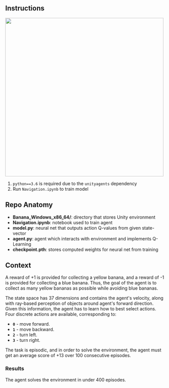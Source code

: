 ## Instructions
[<img src="https://user-images.githubusercontent.com/10624937/42135619-d90f2f28-7d12-11e8-8823-82b970a54d7e.gif" width="500"/>](image.png)
1. `python==3.6` is required due to the `unityagents` dependency
2. Run `Navigation.ipynb` to train model

## Repo Anatomy
* __Banana_Windows_x86_64/__: directory that stores Unity environment
* __Navigation.ipynb__: notebook used to train agent
* __model.py__: neural net that outputs action Q-values from given state-vector
* __agent.py__: agent which interacts with environment and implements Q-Learning
* __checkpoint.pth__: stores computed weights for neural net from training

## Context
[//]: # (Image References)
[image1]: https://user-images.githubusercontent.com/10624937/42135619-d90f2f28-7d12-11e8-8823-82b970a54d7e.gif "Trained Agent"

A reward of +1 is provided for collecting a yellow banana, and a reward of -1 is provided for collecting a blue banana. Thus, the goal of the agent is to collect as many yellow bananas as possible while avoiding blue bananas.  

The state space has 37 dimensions and contains the agent's velocity, along with ray-based perception of objects around agent's forward direction.  Given this information, the agent has to learn how to best select actions.  Four discrete actions are available, corresponding to:
- **`0`** - move forward.
- **`1`** - move backward.
- **`2`** - turn left.
- **`3`** - turn right.

The task is episodic, and in order to solve the environment, the agent must get an average score of +13 over 100 consecutive episodes.

### Results
The agent solves the environment in under 400 episodes. 

